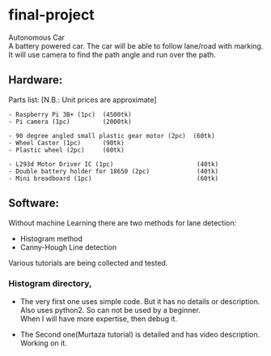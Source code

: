 # final-project

Autonomous Car  
A battery powered car. The car will be able to follow lane/road with marking. It will use camera to find the path angle and run over the path.

## Hardware: 

Parts list: [N.B.: Unit prices are approximate]  
    
    - Raspberry Pi 3B+ (1pc)  (4500tk)  
    - Pi camera (1pc)         (2000tk)
    
    - 90 degree angled small plastic gear motor (2pc)  (60tk)
    - Wheel Caster (1pc)      (90tk)
    - Plastic wheel (2pc)     (60tk)
    
    - L293d Motor Driver IC (1pc)                       (40tk)
    - Double battery holder for 18650 (2pc)             (40tk)
    - Mini breadboard (1pc)                             (60tk)
        

## Software:
Without machine Learning there are two methods for lane detection:  
- Histogram method  
- Canny-Hough Line detection
    
Various tutorials are being collected and tested.

### Histogram directory,  
- The very first one uses simple code. But it has no details or description.  
Also uses python2. So can not be used by a beginner.  
When I will have more expertise, then debug it.

- The Second one(Murtaza tutorial) is detailed and has video description.  
Working on it.
    
    

